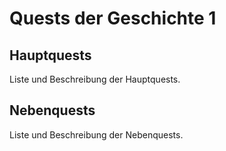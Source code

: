 # Quests der Geschichte 1

## Hauptquests
Liste und Beschreibung der Hauptquests.

## Nebenquests
Liste und Beschreibung der Nebenquests.
